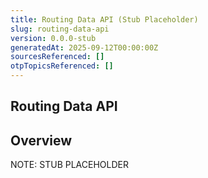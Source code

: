 ```yaml
---
title: Routing Data API (Stub Placeholder)
slug: routing-data-api
version: 0.0.0-stub
generatedAt: 2025-09-12T00:00:00Z
sourcesReferenced: []
otpTopicsReferenced: []
---
```


## Routing Data API

## Overview

NOTE: STUB PLACEHOLDER
